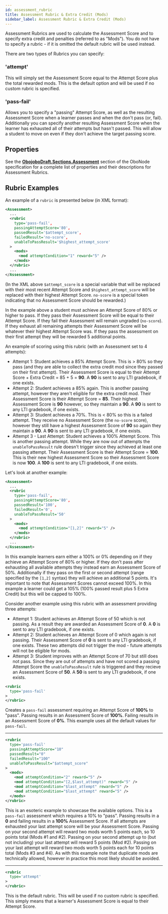 ```yaml
---
id: assessment_rubric
title: Assessment Rubric & Extra Credit (Mods)
sidebar_label: Assessment Rubric & Extra Credit (Mods)
---
```


Assessment Rubrics are used to calculate the Assessment Score and to specify extra credit and penalties (referred to as "Mods"). You do not have to specify a rubric - if it is omitted the default rubric will be used instead.

There are two types of Rubrics you can specify:

### 'attempt'

This will simply set the Assessment Score equal to the Attempt Score plus the total rewarded mods. This is the default option and will be used if no custom rubric is specified.

### 'pass-fail'

Allows you to specify a "passing" Attempt Score, as well as the resulting Assessment Score when a learner passes and when the don't pass (or, fail). Additionally you can specify another resulting Assessment Score when the learner has exhausted all of their attempts but hasn't passed. This will allow a student to move on even if they don't achieve the target passing score.

## Properties

See the **[ObojoboDraft.Sections.Assessment](obo_reference.md#obojobodraftsectionsassessment)** section of the OboNode specification for a complete list of properties and their descriptions for Assessment Rubrics.

## Rubric Examples

An example of a `rubric` is presented below (in XML format):

```xml
<Assessment>
  ...
  <rubric
    type='pass-fail',
    passingAttemptScore='80',
    passedResult='$attempt_score',
    failedResult='no-score',
    unableToPassResult='$highest_attempt_score'
  >
    <mods>
      <mod attemptCondition="1" reward="5" />
    </mods>
  </rubric>
  ...
</Assessment>
```

(In the XML above `$attempt_score` is a special variable that will be replaced with their most recent Attempt Score and `$highest_attempt_score` will be replaced with their highest Attempt Score. `no-score` is a special token indicating that no Assessment Score should be rewarded.)

In the example above a student must achieve an Attempt Score of 80% or higher to pass. If they pass their Assessment Score will be equal to their Attempt Score. If they fail their Assessment will remain ungraded (`no-score`). If they exhaust all remaining attempts their Assessment Score will be whatever their highest Attempt Score was. If they pass the assessment on their first attempt they will be rewarded 5 additional points.

An example of scoring using this rubric (with an Assessment set to 4 attempts):

* Attempt 1: Student achieves a 85% Attempt Score. This is > 80% so they pass (and they are able to collect the extra credit mod since they passed on their first attempt). Their Assessment Score is equal to their Attempt Score + Extra Credit = 85 + 5 = **90**. A **90** is sent to any LTI gradebook, if one exists.
* Attempt 2: Student achieves a 85% again. This is another passing attempt, however they aren't eligible for the extra credit mod. Their Assessment Score is their Attempt Score = **85**. Their highest Assessment Score is **90** however, so they maintain a **90**. A **90** is sent to any LTI gradebook, if one exists.
* Attempt 3: Student achieves a 70%. This is < 80% so this is a failed attempt. They receive no Assessment Score (the `no-score` score), however they still have a highest Assessment Score of **90** so again they maintain a **90**. A **90** is sent to any LTI gradebook, if one exists.
* Attempt 3 - Last Attempt: Student achieves a 100% Attempt Score. This is another passing attempt. While they are now out of attempts the `unableToPassResult` rule doesn't trigger since they achieved at least one passing attempt. Their Assessment Score is their Attempt Score = **100**. This is their new highest Assessment Score so their Assessment Score is now **100**. A **100** is sent to any LTI gradebook, if one exists.

Let's look at another example:

```xml
<Assessment>
  ...
  <rubric
    type='pass-fail',
    passingAttemptScore='80',
    passedResult='100',
    failedResult='0',
    unableToPassResult='50'
  >
    <mods>
      <mod attemptCondition="[1,2]" reward="5" />
    </mods>
  </rubric>
  ...
</Assessment>
```

In this example learners earn either a 100% or 0% depending on if they achieve an Attempt Score of 80% or higher. If they don't pass after exhausting all available attempts they instead earn an Assessment Score of 50%. Additionally if they pass on the first or second attempt (range specified by the `[1,2]` syntax) they will achieve an additional 5 points. It's important to note that Assessment Scores cannot exceed 100%. In this example a learner could get a 105% (100% passed result plus 5 Extra Credit) but this will be capped to 100%.

Consider another example using this rubric with an assessment providing three attempts:

* Attempt 1: Student achieves an Attempt Score of 50 which is not passing. As a result they are awarded an Assessment Score of **0**. A **0** is sent to any LTI gradebook, if one exists.
* Attempt 2: Student achieves an Attempt Score of 0 which again is not passing. Their Assessment Score of **0** is sent to any LTI gradebook, if one exists. These two attempts did not trigger the mod - future attempts will not be eligible for mods.
* Attempt 3: Student improves with an Attempt Score of 70 but still does not pass. Since they are out of attempts and have not scored a passing Attempt Score the `unableToPassResult` rule is triggered and they recieve an Assessment Score of **50**. A **50** is sent to any LTI gradebook, if one exists.

```xml
<rubric
  type='pass-fail'
>
</rubric>
```

Creates a `pass-fail` assessment requiring an Attempt Score of **100%** to "pass". Passing results in an Assessment Score of **100%**. Failing results in an Assessment Score of **0%**. This example uses all the default values for `pass-fail`.

---

```xml
<rubric
  type='pass-fail'
  passingAttemptScore="10"
  passedResult="0"
  failedResult="100"
  unableToPassResult="$attempt_score"
>
  <mods>
    <mod attemptCondition="2" reward="5" />
    <mod attemptCondition="[2,$last_attempt)" reward="5" />
    <mod attemptCondition="$last_attempt" reward="5" />
    <mod attemptCondition="$last_attempt" reward="5" />
  </mods>
</rubric>
```

This is an esoteric example to showcase the available options. This is a `pass-fail` assessment which requires a 10% to "pass". Passing results in a **0** and failing results in a **100%** Assessment Score. If all attempts are exhausted your last attempt score will be your Assessment Score. Passing on your second attempt will reward two mods worth 5 points each, so 10 points total (Mods #1 and #2). Passing on your second attempt up to (but not including) your last attempt will reward 5 points (Mod #2). Passing on your last attempt will reward two mods worth 5 points each for 10 points total (Mods #3 and #4). As with this example note that duplicate mods are technically allowed, however in practice this most likely should be avoided.

---

```xml
<rubric
  type='attempt'
>
</rubric>
```

This is the default rubric. This will be used if no custom rubric is specified. This simply means that a learner's Assessment Score is equal to their Attempt Score.
